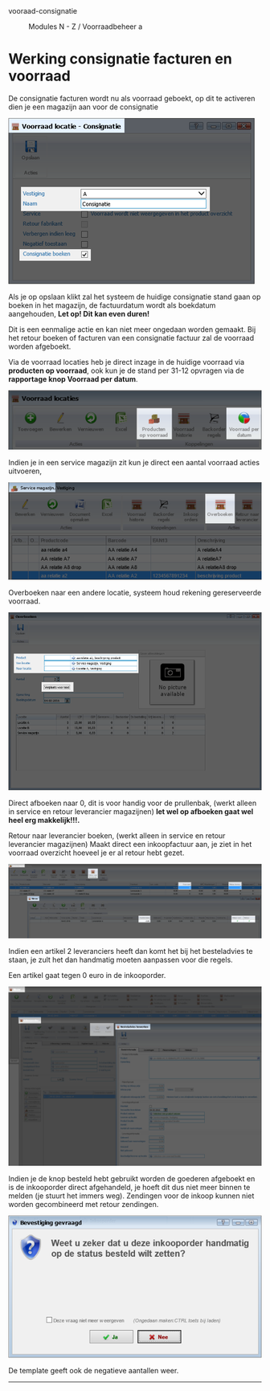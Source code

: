 <properties>
	<page>
		<title>Vooraad consignatie</title>
		<description>vooraad-consignatie</description>
	</page>
	<menu>
		<position>Modules N - Z / Voorraadbeheer</position>
		<title>Vooraad consignatie</title>
		<sort>a</sort>
	</menu>
</properties>

# Werking consignatie facturen en voorraad #

De consignatie facturen wordt nu als voorraad geboekt, op dit te activeren dien je een magazijn aan voor de consignatie

![](images/1.jpg) 

Als je op opslaan klikt zal het systeem de huidige consignatie stand gaan op boeken in het magazijn, de factuurdatum wordt als boekdatum aangehouden, **Let op! Dit kan even duren!**

Dit is een eenmalige actie en kan niet meer ongedaan worden gemaakt. Bij het retour boeken of facturen van een consignatie factuur zal de voorraad worden afgeboekt.

Via de voorraad locaties heb je direct inzage in de huidige voorraad via **producten op voorraad**, ook kun je de stand per 31-12 opvragen via de **rapportage knop Voorraad per datum**.

![](images/2.jpg)  

Indien je in een service magazijn  zit kun je direct een aantal voorraad acties uitvoeren, 

![](images/3.jpg)  

Overboeken naar een andere locatie, systeem houd rekening gereserveerde voorraad.

![](images/4.jpg)  

Direct afboeken naar 0, dit is voor handig voor de prullenbak, (werkt alleen in service en retour leverancier magazijnen) **let wel op afboeken gaat wel heel erg makkelijk!!!.**

Retour naar leverancier boeken, (werkt alleen in service en retour leverancier magazijnen) 
Maakt direct een inkoopfactuur aan, je ziet in het voorraad overzicht hoeveel je er al retour hebt gezet.

![](images/5.jpg)  

Indien een artikel 2 leveranciers heeft dan komt het bij het besteladvies te staan, je zult het dan handmatig moeten aanpassen voor die regels.

Een artikel gaat tegen 0 euro in de inkooporder.

![](images/6.jpg)  

Indien je de knop besteld hebt gebruikt worden de goederen afgeboekt en is de inkooporder direct afgehandeld, je hoeft dit dus niet meer binnen te melden (je stuurt het immers weg).
Zendingen voor de inkoop kunnen niet worden gecombineerd met retour zendingen.

![](images/7.jpg)  

De template geeft ook de negatieve aantallen weer.


----------
